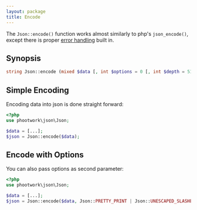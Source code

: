 ```yaml
---
layout: package
title: Encode
---
```


The `Json::encode()` function works almost similarly to php's `json_encode()`, except there is proper [error handling](../error-handling/) built in.

## Synopsis

```php
string Json::encode (mixed $data [, int $options = 0 [, int $depth = 512]])
```

## Simple Encoding

Encoding data into json is done straight forward:

```php
<?php
use phootwork\json\Json;

$data = [...];
$json = Json::encode($data);
```

## Encode with Options

You can also pass options as second parameter:

```php
<?php
use phootwork\json\Json;

$data = [...];
$json = Json::encode($data, Json::PRETTY_PRINT | Json::UNESCAPED_SLASHES);
```
